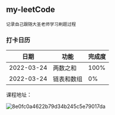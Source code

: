 ## my-leetCode

	记录自己跟随大圣老师学习刷题过程

### 打卡日历

日期 | 功能 | 完成度
---|---|---
2022-03-24 | 两数之和 | 100%
2022-03-24 | 链表和数组 | 0%



课程地址：



![8e0fc0a4622b79d34b245c5e79017da](https://user-images.githubusercontent.com/29727848/159952635-a7a72714-1c36-4e57-8050-0848ba7905d5.jpg)
